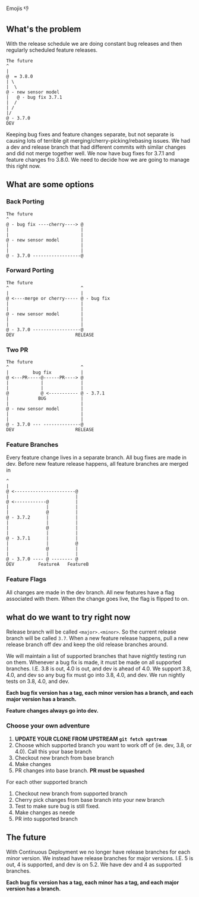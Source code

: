 Emojis 👎

## What's the problem

With the release schedule we are doing constant bug releases and then regularly scheduled feature releases.

```
The future
^
|
@  = 3.8.0
| \
|  \
@ - new sensor model
|   @ - bug fix 3.7.1
|  /
| /
|/
@ - 3.7.0
DEV
```

Keeping bug fixes and feature changes separate, but not separate is causing lots of terrible git merging/cherry-picking/rebasing issues. We had a dev and release branch that had different commits with similar changes and did not merge together well. We now have bug fixes for 3.7.1 and feature changes fro 3.8.0. We need to decide how we are going to manage this right now.

## What are some options

### Back Porting
```
The future
^
@ - bug fix ----cherry----> @
|                           |
|                           |
@ - new sensor model        |
|                           |
|                           |
@ - 3.7.0 ------------------@
``` 

### Forward Porting
```
The future
^                           ^
|                           |
@ <----merge or cherry----- @ - bug fix
|                           |
|                           |
@ - new sensor model        |
|                           |
|                           |
@ - 3.7.0 ------------------@
DEV                       RELEASE
```

### Two PR
```
The future
^                           ^
|         bug fix           |
@ <---PR-----@------PR----> @
|            |              |
|            |              |
@            @ <----------- @ - 3.7.1
|           BUG             |
|                           |
@ - new sensor model        |
|                           |
|                           |
@ - 3.7.0 --- --------------@
DEV                       RELEASE
```

### Feature Branches

Every feature change lives in a separate branch. All bug fixes are made in dev. Before new feature release happens, all feature branches are merged in
```
^
|
@ <-----------------------@
|                         |
@ <------------@          |
|              |          |
|              @          |
@ - 3.7.2      |          |
|              |          |
|              @          |
|              |          |
@ - 3.7.1      |          |
|              |          @
|              @          |
|              |          |
@ - 3.7.0 ---- @ -------- @
DEV         FeatureA   FeatureB
```

### Feature Flags

All changes are made in the dev branch. All new features have a flag associated with them. When the change goes live, the flag is flipped to on.

## what do we want to try right now

Release branch will be called `<major>.<minor>`. So the current release branch will be called `3.7`. When a new feature release happens, pull a new release branch off dev and keep the old release branches around.

We will maintain a list of supported branches that have nightly testing run on them. Whenever a bug fix is made, it must be made on all supported branches. I.E. 3.8 is out, 4.0 is out, and dev is ahead of 4.0. We support 3.8, 4.0, and dev so any bug fix must go into 3.8, 4.0, and dev. We run nightly tests on 3.8, 4.0, and dev.

**Each bug fix version has a tag, each minor version has a branch, and each major version has a branch.**

**Feature changes always go into dev.**

### Choose your own adventure

1. **UPDATE YOUR CLONE FROM UPSTREAM `git fetch upstream`**
1. Choose which supported branch you want to work off of (ie. dev, 3.8, or 4.0). Call this your base branch
1. Checkout new branch from base branch
1. Make changes
1. PR changes into base branch. **PR must be squashed**

For each other supported branch

1. Checkout new branch from supported branch
1. Cherry pick changes from base branch into your new branch
1. Test to make sure bug is still fixed.
1. Make changes as neede
1. PR into supported branch

## The future

With Continuous Deployment we no longer have release branches for each minor version. We instead have release branches for major versions. I.E. 5 is out, 4 is supported, and dev is on 5.2. We have dev and 4 as supported branches.

**Each bug fix version has a tag, each minor has a tag, and each major version has a branch.**
